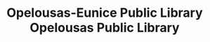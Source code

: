 ---
layout: repo
title: "Opelousas-Eunice Public Library Opelousas Public Library"
id: 25052
permalink: repos/25052/
---